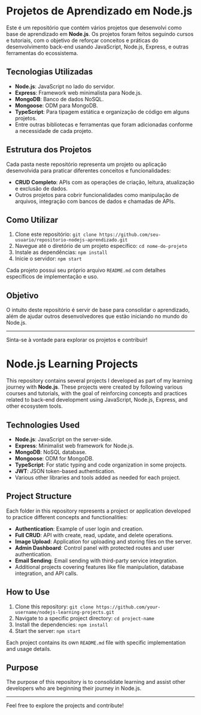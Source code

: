 
# Projetos de Aprendizado em Node.js

Este é um repositório que contém vários projetos que desenvolvi como base de aprendizado em **Node.js**. Os projetos foram feitos seguindo cursos e tutoriais, com o objetivo de reforçar conceitos e práticas do desenvolvimento back-end usando JavaScript, Node.js, Express, e outras ferramentas do ecossistema.

## Tecnologias Utilizadas
- **Node.js**: JavaScript no lado do servidor.
- **Express**: Framework web minimalista para Node.js.
- **MongoDB**: Banco de dados NoSQL.
- **Mongoose**: ODM para MongoDB.
- **TypeScript**: Para tipagem estática e organização de código em alguns projetos.
- Entre outras bibliotecas e ferramentas que foram adicionadas conforme a necessidade de cada projeto.

## Estrutura dos Projetos
Cada pasta neste repositório representa um projeto ou aplicação desenvolvida para praticar diferentes conceitos e funcionalidades:

- **CRUD Completo**: APIs com as operações de criação, leitura, atualização e exclusão de dados.
- Outros projetos para cobrir funcionalidades como manipulação de arquivos, integração com bancos de dados e chamadas de APIs.

## Como Utilizar
1. Clone este repositório: `git clone https://github.com/seu-usuario/repositorio-nodejs-aprendizado.git`
2. Navegue até o diretório de um projeto específico: `cd nome-do-projeto`
3. Instale as dependências: `npm install`
4. Inicie o servidor: `npm start`

Cada projeto possui seu próprio arquivo `README.md` com detalhes específicos de implementação e uso.

## Objetivo
O intuito deste repositório é servir de base para consolidar o aprendizado, além de ajudar outros desenvolvedores que estão iniciando no mundo do Node.js.

---

Sinta-se à vontade para explorar os projetos e contribuir!


# Node.js Learning Projects

This repository contains several projects I developed as part of my learning journey with **Node.js**. These projects were created by following various courses and tutorials, with the goal of reinforcing concepts and practices related to back-end development using JavaScript, Node.js, Express, and other ecosystem tools.

## Technologies Used
- **Node.js**: JavaScript on the server-side.
- **Express**: Minimalist web framework for Node.js.
- **MongoDB**: NoSQL database.
- **Mongoose**: ODM for MongoDB.
- **TypeScript**: For static typing and code organization in some projects.
- **JWT**: JSON token-based authentication.
- Various other libraries and tools added as needed for each project.

## Project Structure
Each folder in this repository represents a project or application developed to practice different concepts and functionalities:

- **Authentication**: Example of user login and creation.
- **Full CRUD**: API with create, read, update, and delete operations.
- **Image Upload**: Application for uploading and storing files on the server.
- **Admin Dashboard**: Control panel with protected routes and user authentication.
- **Email Sending**: Email sending with third-party service integration.
- Additional projects covering features like file manipulation, database integration, and API calls.

## How to Use
1. Clone this repository: `git clone https://github.com/your-username/nodejs-learning-projects.git`
2. Navigate to a specific project directory: `cd project-name`
3. Install the dependencies: `npm install`
4. Start the server: `npm start`

Each project contains its own `README.md` file with specific implementation and usage details.

## Purpose
The purpose of this repository is to consolidate learning and assist other developers who are beginning their journey in Node.js.

---

Feel free to explore the projects and contribute!



